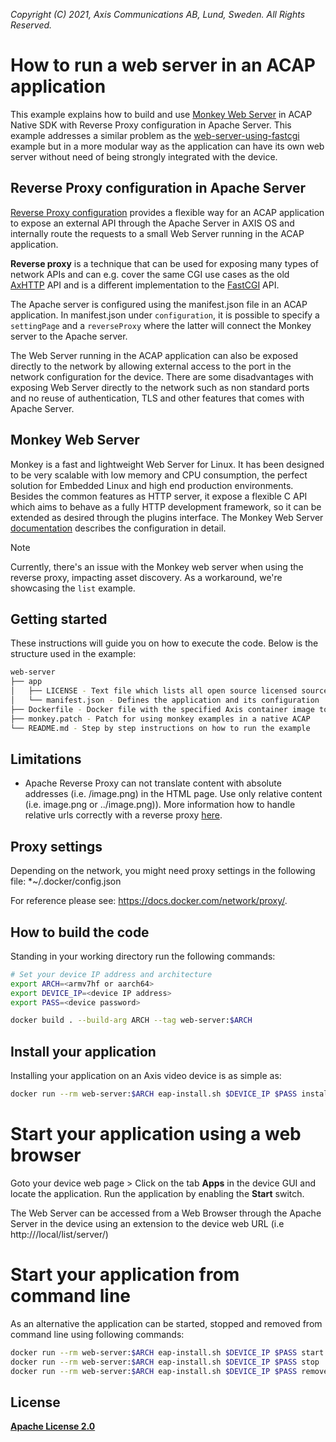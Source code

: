 *Copyright (C) 2021, Axis Communications AB, Lund, Sweden. All Rights Reserved.*

# How to run a web server in an ACAP application

This example explains how to build and use [Monkey Web Server](https://github.com/monkey/monkey) in ACAP Native SDK with Reverse Proxy configuration in Apache Server.
This example addresses a similar problem as the [web-server-using-fastcgi](../web-server-using-fastcgi) example but in a more modular way as the application can have its own web server without need of being strongly integrated with the device.

## Reverse Proxy configuration in Apache Server

[Reverse Proxy configuration](https://httpd.apache.org/docs/2.4/howto/reverse_proxy.html) provides a flexible way for an ACAP application to expose an external API through the Apache Server in AXIS OS and internally route the requests to a small Web Server running in the ACAP application.

**Reverse proxy** is a technique that can be used for exposing many types of network APIs and can e.g. cover the same CGI use cases as the old [AxHTTP](https://axiscommunications.github.io/acap-documentation/docs/acap-sdk-version-3/api/#http-api) API and is a different implementation to the [FastCGI](https://axiscommunications.github.io/acap-documentation/docs/api/native-sdk-api.html#fastcgi) API.

The Apache server is configured using the manifest.json file in an ACAP application. In manifest.json under `configuration`, it is possible to specify a `settingPage` and a `reverseProxy` where the latter will connect the Monkey server to the Apache server.

The Web Server running in the ACAP application can also be exposed directly to the network by allowing external access to the port in the network configuration for the device. There are some disadvantages with exposing Web Server directly to the network such as non standard ports and no reuse of authentication, TLS and other features that comes with Apache Server.

## Monkey Web Server

Monkey is a fast and lightweight Web Server for Linux. It has been designed to be very scalable with low memory and CPU consumption, the perfect solution for Embedded Linux and high end production environments. Besides the common features as HTTP server, it expose a flexible C API which aims to behave as a fully HTTP development framework, so it can be extended as desired through the plugins interface. The Monkey Web Server [documentation](https://github.com/monkey/monkey-docs/) describes the configuration in detail.

> [!NOTE]
> Currently, there's an issue with the Monkey web server when using the reverse proxy, impacting asset discovery. As a workaround, we're showcasing the `list` example.

## Getting started

These instructions will guide you on how to execute the code. Below is the structure used in the example:

```sh
web-server
├── app
│   ├── LICENSE - Text file which lists all open source licensed source code distributed with the application
│   └── manifest.json - Defines the application and its configuration
├── Dockerfile - Docker file with the specified Axis container image to build the example specified
├── monkey.patch - Patch for using monkey examples in a native ACAP
└── README.md - Step by step instructions on how to run the example
```

## Limitations

- Apache Reverse Proxy can not translate content with absolute addresses (i.e. /image.png) in the HTML page. Use only relative content (i.e. image.png or ../image.png)). More information how to handle relative urls correctly with a reverse proxy [here](https://serverfault.com/questions/561892/how-to-handle-relative-urls-correctly-with-a-reverse-proxy).

## Proxy settings

Depending on the network, you might need proxy settings in the following file: *~/.docker/config.json

For reference please see: https://docs.docker.com/network/proxy/.

## How to build the code

Standing in your working directory run the following commands:

```sh
# Set your device IP address and architecture
export ARCH=<armv7hf or aarch64>
export DEVICE_IP=<device IP address>
export PASS=<device password>

docker build . --build-arg ARCH --tag web-server:$ARCH
```

## Install your application

Installing your application on an Axis video device is as simple as:

```sh
docker run --rm web-server:$ARCH eap-install.sh $DEVICE_IP $PASS install
```

# Start your application using a web browser

Goto your device web page > Click on the tab **Apps** in the device GUI and locate the application. Run the application by enabling the **Start** switch.

The Web Server can be accessed from a Web Browser through the Apache Server in the device using an extension to the device web URL (i.e http://<device-ip>/local/list/server/)

# Start your application from command line

As an alternative the application can be started, stopped and removed from command line using following commands:

```sh
docker run --rm web-server:$ARCH eap-install.sh $DEVICE_IP $PASS start
docker run --rm web-server:$ARCH eap-install.sh $DEVICE_IP $PASS stop
docker run --rm web-server:$ARCH eap-install.sh $DEVICE_IP $PASS remove
```

## License

**[Apache License 2.0](../LICENSE)**
